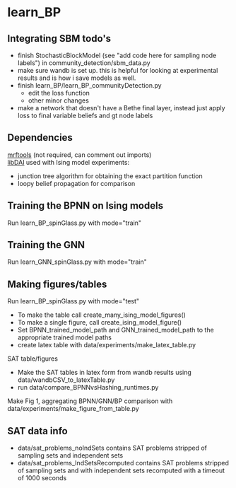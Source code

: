 # learn_BP

## Integrating SBM todo's
- finish StochasticBlockModel (see "add code here for sampling node labels") in community_detection/sbm_data.py
- make sure wandb is set up.  this is helpful for looking at experimental results and is how i save models as well.
- finish learn_BP/learn_BP_communityDetection.py 
	- edit the loss function
	- other minor changes
- make a network that doesn't have a Bethe final layer, instead just apply loss to final variable beliefs and gt node labels

## Dependencies
[mrftools](https://bitbucket.org/berthuang/mrftools/src/master/) (not required, can comment out imports)  
[libDAI](https://github.com/dbtsai/libDAI) used with Ising model experiments:
- junction tree algorithm for obtaining the exact partition function
- loopy belief propagation for comparison

## Training the BPNN on Ising models
Run learn_BP_spinGlass.py with mode="train"

## Training the GNN
Run learn_GNN_spinGlass.py with mode="train"

## Making figures/tables
Run learn_BP_spinGlass.py with mode="test" 
- To make the table call create_many_ising_model_figures() 
- To make a single figure, call create_ising_model_figure()
- Set BPNN_trained_model_path and GNN_trained_model_path to the appropriate trained model paths
- create latex table with data/experiments/make_latex_table.py

SAT table/figures
- Make the SAT tables in latex form from wandb results using data/wandbCSV_to_latexTable.py
- run data/compare_BPNNvsHashing_runtimes.py

Make Fig 1, aggregating BPNN/GNN/BP comparison with data/experiments/make_figure_from_table.py

## SAT data info
- data/sat_problems_noIndSets contains SAT problems stripped of sampling sets and independent sets
- data/sat_problems_IndSetsRecomputed contains SAT problems stripped of sampling sets and with independent sets recomputed with a timeout of 1000 seconds

